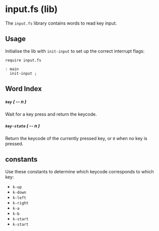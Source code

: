 # input.fs (lib)

The `input.fs` library contains words to read key input.

## Usage

Initialise the lib with `init-input` to set up the correct interrupt flags:

```forth
require input.fs

: main
  init-input ;
```

## Word Index

##### `key` _( -- n )_

Wait for a key press and return the keycode.

##### `key-state` _( -- n )_

Return the keycode of the currently pressed key, or `0` when no key is pressed.

## constants

Use these constants to determine which keycode corresponds to which key:

- `k-up`
- `k-down`
- `k-left`
- `k-right`
- `k-a`
- `k-b`
- `k-start`
- `k-start`
